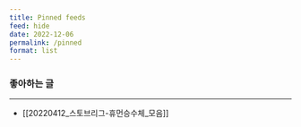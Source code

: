 ```yaml
---
title: Pinned feeds
feed: hide
date: 2022-12-06
permalink: /pinned
format: list
---
```


### 좋아하는 글 
--- 
- [[20220412_스토브리그-휴먼승수체_모음]]
